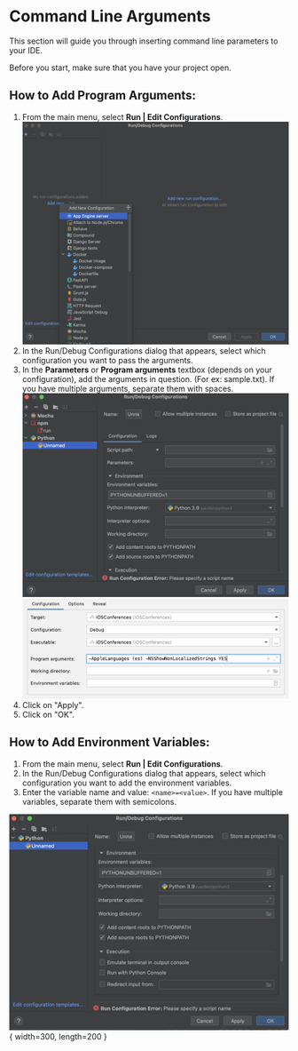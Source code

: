 # Command Line Arguments

This section will guide you through inserting command line parameters to your IDE.

Before you start, make sure that you have your project open.

## How to Add Program Arguments:
1. From the main menu, select **Run | Edit Configurations**.
![Edit Configurations](./images/command/configurations.png)
2. In the Run/Debug Configurations dialog that appears, select which configuration you want to pass the arguments.
3. In the **Parameters** or **Program arguments** textbox (depends on your configuration), add the arguments in question. (For ex: sample.txt).  If you have multiple arguments, separate them with spaces.
![Parameters](./images/command/parameters.png)
![Program Arguments](./images/command/program_args.png)
4. Click on "Apply".
5. Click on "OK".

## How to Add Environment Variables:
1. From the main menu, select **Run | Edit Configurations**.
2. In the Run/Debug Configurations dialog that appears, select which configuration you want to add the environment variables.
3. Enter the variable name and value: `<name>=<value>`. If you have multiple variables, separate them with semicolons.


![Environment Variables](./images/command/env_variables.png){ width=300, length=200 }